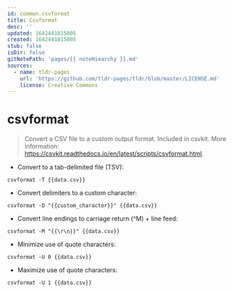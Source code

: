 ```yaml
---
id: common.csvformat
title: Csvformat
desc: ''
updated: 1642441815005
created: 1642441815005
stub: false
isDir: false
gitNotePath: 'pages/{{ noteHiearchy }}.md'
sources:
  - name: tldr-pages
    url: 'https://github.com/tldr-pages/tldr/blob/master/LICENSE.md'
    license: Creative Commons
---
```

# csvformat

> Convert a CSV file to a custom output format.
> Included in csvkit.
> More information: <https://csvkit.readthedocs.io/en/latest/scripts/csvformat.html>.

- Convert to a tab-delimited file (TSV):

`csvformat -T {{data.csv}}`

- Convert delimiters to a custom character:

`csvformat -D "{{custom_character}}" {{data.csv}}`

- Convert line endings to carriage return (^M) + line feed:

`csvformat -M "{{\r\n}}" {{data.csv}}`

- Minimize use of quote characters:

`csvformat -U 0 {{data.csv}}`

- Maximize use of quote characters:

`csvformat -U 1 {{data.csv}}`

